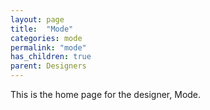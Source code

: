 ```yaml
---
layout: page
title:  "Mode"
categories: mode
permalink: "mode"
has_children: true
parent: Designers
---
```

This is the home page for the designer, Mode.
